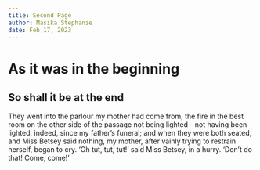 ```yaml
---
title: Second Page
author: Masika Stephanie
date: Feb 17, 2023
---
```


# As it was in the beginning

## So shall it be at the end

They went into the parlour my mother had come from, 
the fire in the best room on the other side of the passage 
not being lighted - not having been lighted, indeed, since 
my father’s funeral; and when they were both seated, and 
Miss Betsey said nothing, my mother, after vainly trying 
to restrain herself, began to cry. ‘Oh tut, tut, tut!’ said Miss 
Betsey, in a hurry. ‘Don’t do that! Come, come!’